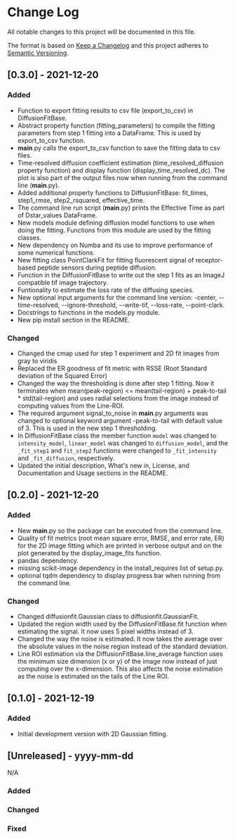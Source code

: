 # Change Log
All notable changes to this project will be documented in this file.

The format is based on [Keep a Changelog](http://keepachangelog.com/)
and this project adheres to [Semantic Versioning](http://semver.org/).

## [0.3.0] - 2021-12-20

### Added
- Function to export fitting results to csv file (export_to_csv) in DiffusionFitBase.
- Abstract property function (fitting_parameters) to compile the fitting parameters from step 1 fitting into a DataFrame. This is used by export_to_csv function.
- __main__.py calls the export_to_csv function to save the fitting data to csv files.
- Time-resolved diffusion coefficient estimation (time_resolved_diffusion property function) and display function (display_time_resolved_dc). The plot is also part of the output files now when running from the command line (__main__.py).
- Added additional property functions to DiffusionFitBase:  fit_times, step1_rmse, step2_rsquared, effective_time.
- The command line run script (__main__.py) prints the Effective Time as part of Dstar_values DataFrame.
- New models module defining diffusion model functions to use when doing the fitting. Functions from this module are used by the fitting classes.
- New dependency on Numba and its use to improve performance of some numerical functions.
- New fitting class PointClarkFit for fitting fluorescent signal of receptor-based peptide sensors during peptide diffusion.
- Function in the DiffusionFitBase to write out the step 1 fits as an ImageJ compatible tif image trajectory.
- Funtionality to estimate the loss rate of the diffusing species.
- New optional input arguments for the command line version: -center, --time-resolved, --ignore-threshold, --write-tif, --loss-rate, --point-clark.
- Docstrings to functions in the models.py module.
- New pip install section in the README.

### Changed
- Changed the cmap used for step 1 experiment and 2D fit images from gray to viridis
- Replaced the ER goodness of fit metric with RSSE (Root Standard deviation of the Squared Error)
- Changed the way the thresholding is done after step 1 fitting. Now it terminates when mean(peak-region) <= mean(tail-region) + peak-to-tail * std(tail-region) and uses radial selections from the image instead of computing values from the Line-ROI.
- The required argument signal_to_noise in __main__.py arguments was changed to optional keyword argument -peak-to-tail with default value of 3. This is used in the new step 1 thresholding.
- In DiffusionFitBase class the member function `model` was changed to `intensity_model`, `linear_model` was changed to `diffusion_model`, and the `_fit_step1` and `fit_step2` functions were changed to `_fit_intensity` and `_fit_diffusion`, respectively.
- Updated the initial description, What's new in, License, and Documentation and Usage sections in the README. 


## [0.2.0] - 2021-12-20

### Added
- New __main__.py so the package can be executed from the command line.
- Quality of fit metrics (root mean square error, RMSE, and error rate, ER) for the 2D image fitting which are printed in verbose output and on the plot generated by the display_image_fits function.
- pandas dependency.
- missing scikit-image dependency in the install_requires list of setup.py.
- optional tqdm dependency to display progress bar when running from the command line.

### Changed
- Changed diffusionfit.Gaussian class to diffusionfit.GaussianFit.
- Updated the region width used by the DiffusionFitBase.fit function when estimating the signal. It now uses 5 pixel widths instead of 3.
- Changed the way the noise is estimated. It now takes the average over the absolute values in the noise region instead of the standard deviation.
- Line ROI estimation via the DiffusionFitBase.line_average function uses the minimum size dimension (x or y) of the image now instead of just computing over the x-dimension. This also affects the noise estimation as the noise is estimated on the tails of the Line ROI.


## [0.1.0] - 2021-12-19

### Added
- Initial development version with 2D Gaussian fitting.

## [Unreleased] - yyyy-mm-dd

N/A

### Added

### Changed

### Fixed
